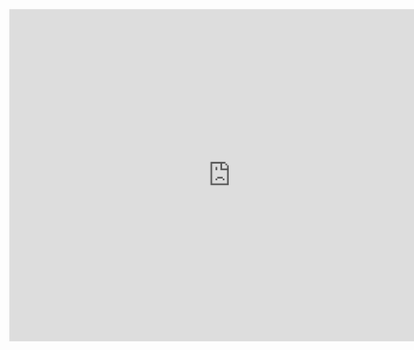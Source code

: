 <iframe width="800" height="600" src="https://app.powerbi.com/view?r=eyJrIjoiZjM0MjBjY2YtMTEwNS00MTYyLTg5YzAtMmJkNzU0MDRkNzA3IiwidCI6ImY5NzJlNjIxLTAyMGQtNGMxMC05ZTUwLTRjNmUyNzljZTY2NyIsImMiOjJ9" frameborder="0" allowFullScreen="true"></iframe>
